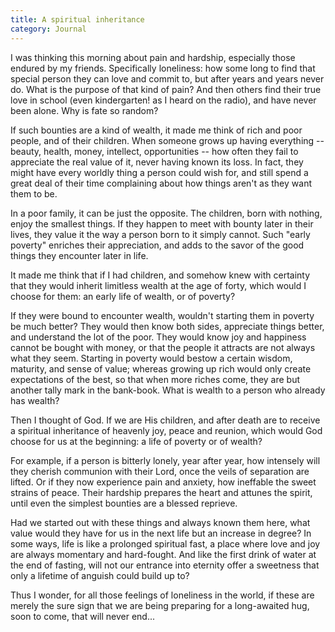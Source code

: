 ```yaml
---
title: A spiritual inheritance
category: Journal
---
```


I was thinking this morning about pain and hardship, especially those
endured by my friends.  Specifically loneliness: how some long to find
that special person they can love and commit to, but after years and
years never do.  What is the purpose of that kind of pain?  And then
others find their true love in school (even kindergarten! as I heard on
the radio), and have never been alone.  Why is fate so random?

If such bounties are a kind of wealth, it made me think of rich and poor
people, and of their children.  When someone grows up having everything
-- beauty, health, money, intellect, opportunities -- how often they
fail to appreciate the real value of it, never having known its loss.
In fact, they might have every worldly thing a person could wish for,
and still spend a great deal of their time complaining about how things
aren't as they want them to be.

In a poor family, it can be just the opposite.  The children, born with
nothing, enjoy the smallest things.  If they happen to meet with bounty
later in their lives, they value it the way a person born to it simply
cannot.  Such "early poverty" enriches their appreciation, and adds to
the savor of the good things they encounter later in life.

It made me think that if I had children, and somehow knew with certainty
that they would inherit limitless wealth at the age of forty, which
would I choose for them: an early life of wealth, or of poverty?

If they were bound to encounter wealth, wouldn't starting them in
poverty be much better?  They would then know both sides, appreciate
things better, and understand the lot of the poor.  They would know joy
and happiness cannot be bought with money, or that the people it
attracts are not always what they seem.  Starting in poverty would
bestow a certain wisdom, maturity, and sense of value; whereas growing
up rich would only create expectations of the best, so that when more
riches come, they are but another tally mark in the bank-book.  What is
wealth to a person who already has wealth?

Then I thought of God.  If we are His children, and after death are to
receive a spiritual inheritance of heavenly joy, peace and reunion,
which would God choose for us at the beginning: a life of poverty or of
wealth?

For example, if a person is bitterly lonely, year after year, how
intensely will they cherish communion with their Lord, once the veils of
separation are lifted.  Or if they now experience pain and anxiety, how
ineffable the sweet strains of peace.  Their hardship prepares the heart
and attunes the spirit, until even the simplest bounties are a blessed
reprieve.

Had we started out with these things and always known them here, what
value would they have for us in the next life but an increase in degree?
In some ways, life is like a prolonged spiritual fast, a place where
love and joy are always momentary and hard-fought.  And like the first
drink of water at the end of fasting, will not our entrance into
eternity offer a sweetness that only a lifetime of anguish could build
up to?

Thus I wonder, for all those feelings of loneliness in the world, if
these are merely the sure sign that we are being preparing for a
long-awaited hug, soon to come, that will never end...


